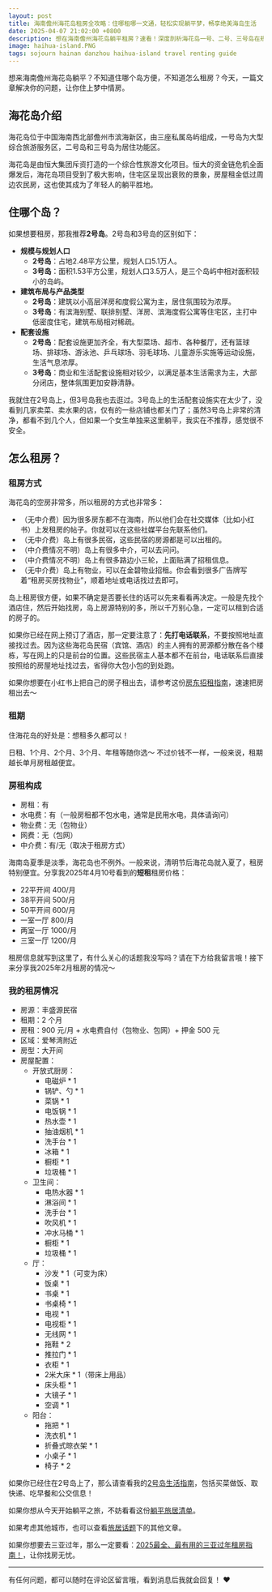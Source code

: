 ```yaml
---
layout: post
title: 海南儋州海花岛租房全攻略：住哪租哪一文通，轻松实现躺平梦，畅享绝美海岛生活
date: 2025-04-07 21:02:00 +0800
description: 想在海南儋州海花岛躺平租房？速看！深度剖析海花岛一号、二号、三号岛在规模规划、建筑布局、配套设施等方面的显著差异，着重推荐生活便利、居住氛围浓厚的 2 号岛。分享多样无中介费租房方式，涵盖租期、房租构成，附最新超全个人租房配置案例，助你开启海花岛惬意生活。
image: haihua-island.PNG
tags: sojourn hainan danzhou haihua-island travel renting guide
---
```


想来海南儋州海花岛躺平？不知道住哪个岛方便，不知道怎么租房？今天，一篇文章解决你的问题，让你住上梦中情房。

## 海花岛介绍

海花岛位于中国海南西北部儋州市滨海新区，由三座私属岛屿组成，一号岛为大型综合旅游服务区，二号岛和三号岛为居住功能区。

海花岛是由恒大集团斥资打造的一个综合性旅游文化项目。恒大的资金链危机全面爆发后，海花岛项目受到了极大影响，住宅区呈现出衰败的景象，房屋租金低过周边农民房，这也使其成为了年轻人的躺平胜地。

## 住哪个岛？

如果想要租房，那我推荐**2号岛**。2号岛和3号岛的区别如下：
- **规模与规划人口**
    - **2号岛**：占地2.48平方公里，规划人口5.1万人。
    - **3号岛**：面积1.53平方公里，规划人口3.5万人，是三个岛屿中相对面积较小的岛屿。
- **建筑布局与产品类型**
    - **2号岛**：建筑以小高层洋房和度假公寓为主，居住氛围较为浓厚。
    - **3号岛**：有滨海别墅、联排别墅、洋房、滨海度假公寓等住宅区，主打中低密度住宅，建筑布局相对稀疏。
- **配套设施**
    - **2号岛**：配套设施更加齐全，有大型菜场、超市、各种餐厅，还有篮球场、排球场、游泳池、乒乓球场、羽毛球场、儿童游乐实施等运动设施，生活气息浓厚。
    - **3号岛**：商业和生活配套设施相对较少，以满足基本生活需求为主，大部分闭店，整体氛围更加安静清静。

我就住在2号岛上，但3号岛我也去逛过。3号岛上的生活配套设施实在太少了，没看到几家卖菜、卖水果的店，仅有的一些店铺也都关门了；虽然3号岛上非常的清净，都看不到几个人，但如果一个女生单独来这里躺平，我实在不推荐，感觉很不安全。

## 怎么租房？

### 租房方式

海花岛的空房非常多，所以租房的方式也非常多：
- （无中介费）因为很多房东都不在海南，所以他们会在社交媒体（比如小红书）上发租房的帖子。你就可以在这些社媒平台先联系他们。
- （无中介费）岛上有很多民宿，这些民宿的房源都是可以出租的。
- （中介费情况不明）岛上有很多中介，可以去问问。
- （中介费情况不明）岛上有很多路边小三轮，上面贴满了招租信息。
- （无中介费）岛上有物业，可以在金碧物业招租。你会看到很多广告牌写着“租房买房找物业”，顺着地址或电话找过去即可。

岛上租房很方便，如果不确定是否要长住的话可以先来看看再决定。一般是先找个酒店住，然后开始找房，岛上房源特别的多，所以千万别心急，一定可以租到合适的房子的。

如果你已经在网上预订了酒店，那一定要注意了：**先打电话联系**，不要按照地址直接找过去。因为这些海花岛民宿（宾馆、酒店）的主人拥有的房源都分散在各个楼栋，写在网上的只是前台的位置。这些民宿主人基本都不在前台，电话联系后直接按照给的房屋地址找过去，省得你大包小包的到处跑。

如果你想要在小红书上把自己的房子租出去，请参考这份[房东招租指南]({{site.url}}/2025/02/11/how-to-publish-a-post-to-rent-your-house/?utm_source=blog&utm_medium=post&utm_campaign=read_more)，速速把房租出去～

### 租期

住海花岛的好处是：想租多久都可以！

日租、1个月、2个月、3个月、年租等随你选～ 不过价钱不一样，一般来说，租期越长单月房租越便宜。

### 房租构成

- 房租：有
- 水电费：有（一般房租都不包水电，通常是民用水电，具体请询问）
- 物业费：无（包物业）
- 网费：无（包网）
- 中介费：有/无（取决于租房方式）

海南岛夏季是淡季，海花岛也不例外。一般来说，清明节后海花岛就入夏了，租房特别便宜。分享我2025年4月10号看到的**短租**租房价格：
- 22平开间 400/月
- 38平开间 500/月
- 50平开间 600/月
- 一室一厅 800/月
- 两室一厅 1000/月
- 三室一厅 1200/月

租房信息就写到这里了，有什么关心的话题我没写吗？请在下方给我留言哦！接下来分享我2025年2月租房的情况～

### 我的租房情况

- 房源：丰盛源民宿
- 租期：2 个月
- 房租：900 元/月 + 水电费自付（包物业、包网）+ 押金 500 元
- 区域：爱琴湾附近
- 房型：大开间
- 房屋配置：
	- 开放式厨房：
		- 电磁炉 * 1
		- 锅铲、勺 * 1
		- 菜锅 * 1
		- 电饭锅 * 1
		- 热水壶 * 1
		- 抽油烟机 * 1
		- 洗手台 * 1
		- 冰箱 * 1
		- 橱柜 * 1
		- 垃圾桶 * 1
	- 卫生间：
		- 电热水器 * 1
		- 淋浴间 * 1
		- 洗手台 * 1
		- 吹风机 * 1
		- 冲水马桶 * 1
		- 橱柜 * 1
		- 垃圾桶 * 1
	- 厅：
		- 沙发 * 1（可变为床）
		- 饭桌 * 1
		- 书桌 * 1
		- 书桌椅 * 1
		- 电视 * 1
		- 电视柜 * 1
		- 无线网 * 1
		- 拖鞋 * 2
		- 推拉门 * 1
		- 衣柜 * 1
		- 2米大床 * 1（带床上用品）
		- 床头柜 * 1
		- 大镜子 * 1
		- 空调 * 1
	- 阳台：
		- 拖把 * 1
		- 洗衣机 * 1
		- 折叠式晾衣架 * 1
		- 小桌子 * 1
		- 椅子 * 2

如果你已经住在2号岛上了，那么请查看我的[2号岛生活指南]({{site.url}}/2025/03/18/the-living-guide-of-danzhou-haihua-island-second-island/?utm_source=blog&utm_medium=post&utm_campaign=read_more)，包括买菜做饭、取快递、吃早餐和公交信息！

如果你想从今天开始躺平之旅，不妨看看这份[躺平旅居清单]({{site.url}}/2025/02/04/how-to-start-your-sojourn-life/?utm_source=blog&utm_medium=post&utm_campaign=read_more)。

如果考虑其他城市，也可以查看<a href="/tag/sojourn?utm_source=blog&utm_medium=post&utm_campaign=read_more">旅居话题</a>下的其他文章。

如果你想要去三亚过年，那么一定要看：[2025最全、最有用的三亚过年租房指南！]({{site.url}}/2025/02/01/the-most-practical-guide-to-renting-a-house-in-sanya-during-the-spring-festival/?utm_source=blog&utm_medium=post&utm_campaign=read_more)，让你找房无忧。

---

有任何问题，都可以随时在评论区留言哦，看到消息后我就会回复！ ❤️ 
